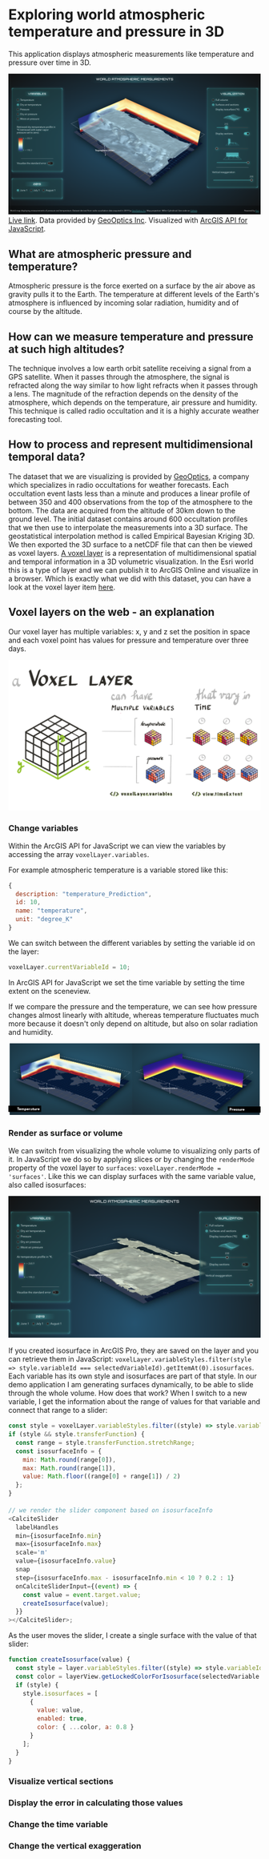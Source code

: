 # Exploring world atmospheric temperature and pressure in 3D

This application displays atmospheric measurements like temperature and pressure over time in 3D.

[![screenshot](public/screenshot.png)](https://geoxc-apps4.bd.esri.com/atmospheric-measurements/)
[Live link](https://geoxc-apps4.bd.esri.com/atmospheric-measurements/). Data provided by [GeoOptics Inc](https://geooptics.com/). Visualized with [ArcGIS API for JavaScript](https://developers.arcgis.com/javascript/latest/).

## What are atmospheric pressure and temperature?

Atmospheric pressure is the force exerted on a surface by the air above as gravity pulls it to the Earth. The temperature at different levels of the Earth's atmosphere is influenced by incoming solar radiation, humidity and of course by the altitude.

## How can we measure temperature and pressure at such high altitudes?

The technique involves a low earth orbit satellite receiving a signal from a GPS satellite. When it passes through the atmosphere, the signal is refracted along the way similar to how light refracts when it passes through a lens. The magnitude of the refraction depends on the density of the atmosphere, which depends on the temperature, air pressure and humidity. This technique is called radio occultation and it is a highly accurate weather forecasting tool.

## How to process and represent multidimensional temporal data?

The dataset that we are visualizing is provided by [GeoOptics](https://geooptics.com/), a company which specializes in radio occultations for weather forecasts. Each occultation event lasts less than a minute and produces a linear profile of between 350 and 400 observations from the top of the atmosphere to the bottom. The data are acquired from the altitude of 30km down to the ground level. The initial dataset contains around 600 occultation profiles that we then use to interpolate the measurements into a 3D surface. The geostatistical interpolation method is called Empirical Bayesian Kriging 3D. We then exported the 3D surface to a netCDF file that can then be viewed as voxel layers. [A voxel layer](https://pro.arcgis.com/en/pro-app/2.8/help/mapping/layer-properties/what-is-a-voxel-layer-.htm) is a representation of multidimensional spatial and temporal information in a 3D volumetric visualization. In the Esri world this is a type of layer and we can publish it to ArcGIS Online and visualize in a browser. Which is exactly what we did with this dataset, you can have a look at the voxel layer item [here](https://www.arcgis.com/home/item.html?id=aebb6c67172e4e1386887efe88fc687a).

## Voxel layers on the web - an explanation

Our voxel layer has multiple variables: x, y and z set the position in space and each voxel point has values for pressure and temperature over three days.

![voxel layer variables](./public/assets/variables.png)

### Change variables

Within the ArcGIS API for JavaScript we can view the variables by accessing the array `voxelLayer.variables`.

For example atmospheric temperature is a variable stored like this:

```js
{
  description: "temperature_Prediction",
  id: 10,
  name: "temperature",
  unit: "degree_K"
}
```

We can switch between the different variables by setting the variable id on the layer:

```js
voxelLayer.currentVariableId = 10;
```

In ArcGIS API for JavaScript we set the time variable by setting the time extent on the sceneview.

If we compare the pressure and the temperature, we can see how pressure changes almost linearly with altitude, whereas temperature fluctuates much more because it doesn't only depend on altitude, but also on solar radiation and humidity.

![comparison-temperature-pressure.png](./public/assets/comparison-temperature-pressure.png)

### Render as surface or volume

We can switch from visualizing the whole volume to visualizing only parts of it. In JavaScript we do so by applying slices or by changing the `renderMode` property of the voxel layer to `surfaces`: `voxelLayer.renderMode = 'surfaces'`.
Like this we can display surfaces with the same variable value, also called isosurfaces:

![surface](images/surface.png)

If you created isosurface in ArcGIS Pro, they are saved on the layer and you can retrieve them in JavaScript: `voxelLayer.variableStyles.filter(style => style.variableId === selectedVariableId).getItemAt(0).isosurfaces`. Each variable has its own style and isosurfaces are part of that style.
In our demo application I am generating surfaces dynamically, to be able to slide through the whole volume. How does that work? When I switch to a new variable, I get the information about the range of values for that variable and connect that range to a slider:

```js
const style = voxelLayer.variableStyles.filter((style) => style.variableId === selectedVariable.id).getItemAt(0);
if (style && style.transferFunction) {
  const range = style.transferFunction.stretchRange;
  const isosurfaceInfo = {
    min: Math.round(range[0]),
    max: Math.round(range[1]),
    value: Math.floor((range[0] + range[1]) / 2)
  };
}

// we render the slider component based on isosurfaceInfo
<CalciteSlider
  labelHandles
  min={isosurfaceInfo.min}
  max={isosurfaceInfo.max}
  scale='m'
  value={isosurfaceInfo.value}
  snap
  step={isosurfaceInfo.max - isosurfaceInfo.min < 10 ? 0.2 : 1}
  onCalciteSliderInput={(event) => {
    const value = event.target.value;
    createIsosurface(value);
  }}
></CalciteSlider>;
```

As the user moves the slider, I create a single surface with the value of that slider:

```js
function createIsosurface(value) {
  const style = layer.variableStyles.filter((style) => style.variableId === selectedVariable.id).getItemAt(0);
  const color = layerView.getLockedColorForIsosurface(selectedVariable.id, value);
  if (style) {
    style.isosurfaces = [
      {
        value: value,
        enabled: true,
        color: { ...color, a: 0.8 }
      }
    ];
  }
}
```

### Visualize vertical sections

### Display the error in calculating those values

### Change the time variable

### Change the vertical exaggeration
